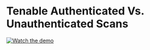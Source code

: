 # Tenable Authenticated Vs. Unauthenticated Scans

[![Watch the demo](https://upload.wikimedia.org/wikipedia/commons/6/66/Tenable%2C_Inc._logo.svg)]([https://www.youtube.com/watch?v=VIDEO_ID](https://www.youtube.com/watch?v=URLzBYYOi-A&ab_channel=BlakeMcdonald))
